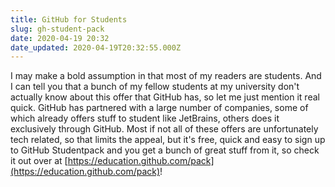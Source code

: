 ```yaml
---
title: GitHub for Students
slug: gh-student-pack
date: 2020-04-19 20:32
date_updated: 2020-04-19T20:32:55.000Z
---
```


I may make a bold assumption in that most of my readers are students. And I can tell you that a bunch of my fellow students at my university don't actually know about this offer that GitHub has, so let me just mention it real quick. GitHub has partnered with a large number of companies, some of which already offers stuff to student like JetBrains, others does it exclusively through GitHub. Most if not all of these offers are unfortunately tech related, so that limits the appeal, but it's free, quick and easy to sign up to GitHub Studentpack and you get a bunch of great stuff from it, so check it out over at [https://education.github.com/pack](https://education.github.com/pack)!

